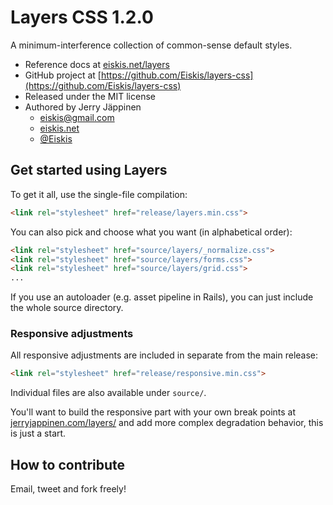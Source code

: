 
# Layers CSS 1.2.0

A minimum-interference collection of common-sense default styles.

- Reference docs at [eiskis.net/layers](http://eiskis.net/layers/)
- GitHub project at [https://github.com/Eiskis/layers-css](https://github.com/Eiskis/layers-css)
- Released under the MIT license
- Authored by Jerry Jäppinen
	- [eiskis@gmail.com](mailto:eiskis@gmail.com)
	- [eiskis.net](http://eiskis.net/)
	- [@Eiskis](https://twitter.com/Eiskis)



## Get started using Layers

To get it all, use the single-file compilation:

```html
<link rel="stylesheet" href="release/layers.min.css">
```

You can also pick and choose what you want (in alphabetical order):

```html
<link rel="stylesheet" href="source/layers/_normalize.css">
<link rel="stylesheet" href="source/layers/forms.css">
<link rel="stylesheet" href="source/layers/grid.css">
...
```

If you use an autoloader (e.g. asset pipeline in Rails), you can just include the whole source directory.



### Responsive adjustments

All responsive adjustments are included in separate from the main release:

```html
<link rel="stylesheet" href="release/responsive.min.css">
```

Individual files are also available under `source/`.

You'll want to build the responsive part with your own break points at [jerryjappinen.com/layers/](http://labs.jerryjappinen.com/layers/) and add more complex degradation behavior, this is just a start.



## How to contribute

Email, tweet and fork freely!


